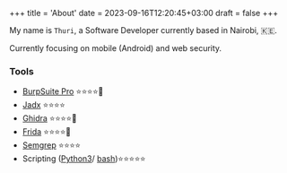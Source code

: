 +++
title = 'About'
date = 2023-09-16T12:20:45+03:00
draft = false
+++

My name is `Thuri`, a Software Developer currently based in Nairobi, :kenya:.

Currently focusing on mobile (Android) and web security.

### Tools

-   [BurpSuite Pro](https://portswigger.net/burp/releases#professional) :star::star::star::star::star2:
-   [Jadx](https://github.com/skylot/jadx) :star::star::star::star:
-   [Ghidra](https://github.com/NationalSecurityAgency/ghidra) :star::star::star::star::star2:
-   [Frida](https://frida.re/docs/android/) :star::star::star::star::star2:
-   [Semgrep](https://semgrep.dev/) :star::star::star::star:
-   Scripting ([Python3](https://docs.python.org/3//bash)/ [bash](https://www.gnu.org/software/bash/manual/html_node/index.html)):star::star::star::star::star:
